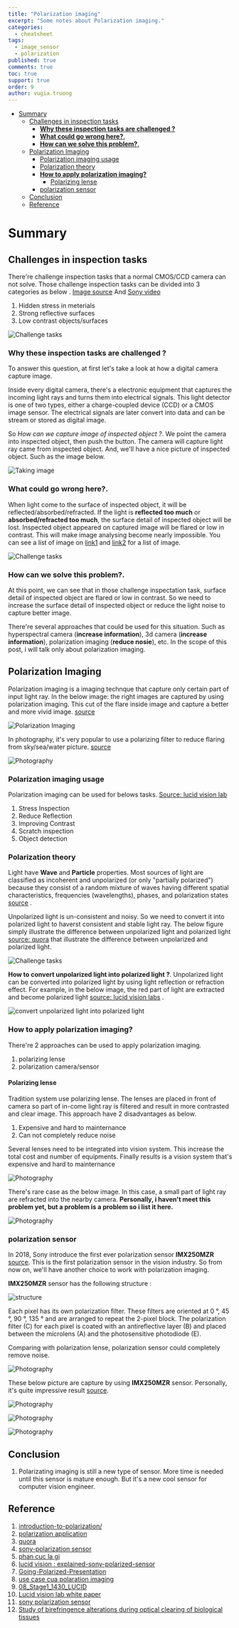 ```yaml
---
title: "Polarization imaging"
excerpt: "Some notes about Polarization imaging."
categories: 
  - cheatsheet
tags: 
  - image_sensor
  - polarization
published: true
comments: true
toc: true
support: true
order: 9
author: vugia.truong
---
```


- [Summary](#summary)
  - [Challenges in inspection tasks](#challenges-in-inspection-tasks)
    - [**Why these inspection tasks are challenged ?**](#why-these-inspection-tasks-are-challenged-)
    - [**What could go wrong here?**.](#what-could-go-wrong-here)
    - [**How can we solve this problem?**.](#how-can-we-solve-this-problem)
  - [Polarization Imaging](#polarization-imaging)
    - [Polarization imaging usage](#polarization-imaging-usage)
    - [Polarization theory](#polarization-theory)
    - [**How to apply polarization imaging?**](#how-to-apply-polarization-imaging)
      - [Polarizing lense](#polarizing-lense)
    - [polarization sensor](#polarization-sensor)
  - [Conclusion](#conclusion)
  - [Reference](#reference)

# Summary

## Challenges in inspection tasks

There're challenge inspection tasks that a normal CMOS/CCD camera can not solve. Those challenge inspection tasks can be divided into 3 categories as below . [Image source](https://d1d1c1tnh6i0t6.cloudfront.net/wp-content/uploads/2018/11/Going-Polarized-Presentation.pdf) And [Sony video](https://youtu.be/C5hhKcMYRGI?t=27)

1. Hidden stress in meterials
2. Strong reflective surfaces
3. Low contrast objects/surfaces

![Challenge tasks](/assets/images/2019/polarization_tasks_1.png)

### **Why these inspection tasks are challenged ?**

To answer this question, at first let's take a look at how a digital camera capture image. 

Inside every digital camera, there's a electronic equipment that captures the incoming light rays and turns them into electrical signals. This light detector is one of two types, either a charge-coupled device (CCD) or a CMOS image sensor. The electrical signals are later convert into data and can be stream or stored as digital image.

So *How can we capture image of inspected object ?*. We point the camera into inspected object, then push the button. The camera will capture light ray came from inspected object. And, we'll have a nice picture of inspected object. Such as the image below.

![Taking image](/assets/images/2019/image_focus.jpg)

### **What could go wrong here?**.

 When light come to the surface of inspected object, it will be reflected/absorbed/refracted. If the light is **reflected too much** or **absorbed/refracted too much**, the surface detail of inspected object will be lost. Inspected object appeared on captured image will be flared or low in contrast. This will make image analysing become nearly impossible. You can see a list of image on [link1](http://image-sensors-world.blogspot.com/2019/04/lucid-vision-on-polarization-camera-use.html) and [link2](https://www.sony-semicon.co.jp/products_en/IS/sensor5/index.html) for a list of image. 

![Challenge tasks](/assets/images/2019/polarization_tasks_1.png)

### **How can we solve this problem?**.

At this point, we can see that in those challenge inspectation task, surface detail of inspected object are flared or low in contrast. So we need to increase the surface detail of inspected object or reduce the light noise to capture better image.

There're several approaches that could be used for this situation. Such as hyperspectral camera (**increase information**), 3d camera (**increase information**), polarization imaging (**reduce nosie**), etc. In the scope of this post, i will talk only about polarization imaging.

## Polarization Imaging

Polarization imaging is a imaging technque that capture only certain part of input light ray. In the below image: the right images are captured by using polarization imaging. This cut of the flare inside image and capture a better and more vivid image. [source](https://www.oulu.fi/sites/default/files/206/Borovkova_Birefringence.pdf)

![Polarization Imaging](/assets/images/2019/polarization_ex1.png)

In photography, it's very popular to use a polarizing filter to reduce flaring from sky/sea/water picture. [source](https://www.motherjones.com/kevin-drum/2018/03/582175/)

![Photography](/assets/images/2019/blog_polarizing_lake_glare.jpg)

### Polarization imaging usage

Polarization imaging can be used for belows tasks. [Source: lucid vision lab](https://thinklucid.com/tech-briefs/polarization-explained-sony-polarized-sensor/)

1. Stress Inspection
2. Reduce Reflection
3. Improving Contrast
4. Scratch inspection
5. Object detection

### Polarization theory

Light have **Wave** and **Particle** properties. Most sources of light are classified as incoherent and unpolarized (or only "partially polarized") because they consist of a random mixture of waves having different spatial characteristics, frequencies (wavelengths), phases, and polarization states [source](https://en.wikipedia.org/wiki/Polarization_(waves)#Wave_propagation_and_polarization) . 

Unpolarized light is un-consistent and noisy. So we need to convert it into polarized light to haverst consistent and stable light ray. The below figure simply illustrate the difference between unpolarized light and polarized light [source: quora](https://www.quora.com/What-is-polarization-of-light) that illustrate the difference between unpolarized and polarized light.

![Challenge tasks](/assets/images/2019/polarization_light.png)

**How to convert unpolarized light into polarized light ?**. Unpolarized light can be converted into polarized light by using light reflection or refraction effect. For example, in the below image, the red part of light are extracted and become polarized light [source: lucid vision labs](https://thinklucid.com/tech-briefs/polarization-explained-sony-polarized-sensor/) . 

![convert unpolarized light into polarized light ](/assets/images/2019/reflection-refraction-polarization.gif)

### **How to apply polarization imaging?**

There're 2 approaches can be used to apply polarization imaging.

1. polarizing lense
2. polarization camera/sensor

#### Polarizing lense

Tradition system use polarizing lense. The lenses are placed in front of camera so part of in-come light ray is filtered and result in more contrasted and clear image. This approach have 2 disadvantages as below.

1. Expensive and hard to mainternance
2. Can not completely reduce noise

Several lenses need to be integrated into vision system. This increase the total cost and number of equipments. Finally results is a vision system that's expensive and hard to mainternance

![Photography](/assets/images/2019/polarization_system_1.png)

There's rare case as the below image. In this case, a small part of light ray are refracted into the nearby camera. **Personally, i haven't meet this problem yet, but a problem is a problem so i list it here.**

![Photography](/assets/images/2019/Polarization-Sensor-Crosstalk-1.gif)

### polarization sensor

In 2018, Sony introduce the first ever polarization sensor **IMX250MZR**  [source](https://www.ptgrey.com/sony-polarization). This is the first polarization sensor in the vision industry. So from now on, we'll have another choice to work with polarization imaging.

**IMX250MZR** sensor has the following structure :

![structure](/assets/images/2019/polarization_sensor_structure.png)

Each pixel has its own polarization filter. These filters are oriented at 0 °, 45 °, 90 °, 135 ° and are arranged to repeat the 2-pixel block.
The polarization filter (C) for each pixel is coated with an antireflective layer (B) and placed between the microlens (A) and the photosensitive photodiode (E).

Comparing with polarization lense, polarization sensor could completely remove noise.

![Photography](/assets/images/2019/polarization-sensor-no-crosstalk-2.gif)

These below picture are capture by using **IMX250MZR** sensor. Personally, it's quite impressive result [source](https://www.ptgrey.com/sony-polarization).

![Photography](/assets/images/2019/polarization_sensor_img1.png)

![Photography](/assets/images/2019/polarization_sensor_img2.png)

![Photography](/assets/images/2019/polarization_sensor_img3.png)

## Conclusion

1. Polarizating imaging is still a new type of sensor. More time is needed until this sensor is mature enough. But it's a new cool sensor for computer vision engineer.

## Reference

1. [introduction-to-polarization/](https://www.edmundoptics.com/resources/application-notes/optics/introduction-to-polarization/)
2. [polarization application](https://www.edmundoptics.com/resources/application-notes/illumination/successful-light-polarization-techniques/)
3. [quora](https://www.quora.com/What-is-polarization-of-light)
4. [sony-polarization sensor](https://www.ptgrey.com/sony-polarization)
5. [phan cuc la gi](https://vi.wikipedia.org/wiki/Ph%C3%A2n_c%E1%BB%B1c)
6. [lucid vision : explained-sony-polarized-sensor](https://thinklucid.com/tech-briefs/polarization-explained-sony-polarized-sensor/)
7. [Going-Polarized-Presentation](https://d1d1c1tnh6i0t6.cloudfront.net/wp-content/uploads/2018/11/Going-Polarized-Presentation.pdf)
8. [use case cua polaration imaging](http://image-sensors-world.blogspot.com/2019/04/lucid-vision-on-polarization-camera-use.html)
9. [08_Stage1_1430_LUCID](https://ibv.vdma.org/documents/256550/27019077/2018-11-08_Stage1_1430_LUCID.pdf/
)
10. [Lucid vision lab white paper]( https://dce9ugryut4ao.cloudfront.net/LUCID-Going-Polarized-White-Paper.pdf)
11. [sony polarization sensor](https://www.sony-semicon.co.jp/products_en/IS/sensor5/index.html)
12. [Study of birefringence alterations during
optical clearing of biological tissues](https://www.oulu.fi/sites/default/files/206/Borovkova_Birefringence.pdf)


